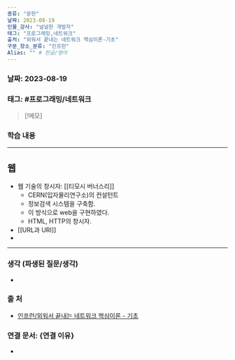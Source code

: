 ```yaml
---
종류: "문헌"
날짜: 2023-08-19
인물_강사: "널널한 개발자"
태그: "프로그래밍,네트워크"
출처: "외워서 끝내는 네트워크 핵심이론-기초"
구분_장소_분류: "인프런"
Alias: "" # 한글/영어
---
```


### 날짜: 2023-08-19

### 태그: #프로그래밍/네트워크

>[!메모]
> 

### 학습 내용
---
## 웹
- 웹 기술의 창시자: [[티모시 버너스리]]
	- CERN(입자물리연구소)의 컨설턴트
	- 정보검색 시스템을 구축함.
	- 이 방식으로 web을 구현하였다.
	- HTML, HTTP의 창시자.
- [[URL과 URI]]
- 
---
### 생각 (파생된 질문/생각)
- 
### 출 처
- [인프런/외워서 끝내는 네트워크 핵심이론 - 기초 ](https://www.inflearn.com/course/%EB%84%A4%ED%8A%B8%EC%9B%8C%ED%81%AC-%ED%95%B5%EC%8B%AC%EC%9D%B4%EB%A1%A0-%EA%B8%B0%EC%B4%88/dashboard)

### 연결 문서: {연결 이유}
- 